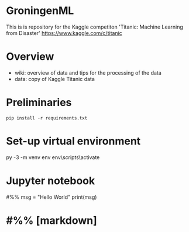 # GroningenML

This is is repository for the Kaggle competiton 'Titanic: Machine Learning from Disaster'
https://www.kaggle.com/c/titanic

# Overview

- wiki: overview of data and tips for the processing of the data 
- data: copy of Kaggle Titanic data

# Preliminaries

`pip install -r requirements.txt`

# Set-up virtual environment
py -3 -m venv env
env\scripts\activate

# Jupyter notebook
#%%
msg = "Hello World"
print(msg)

#%% [markdown]
=======

